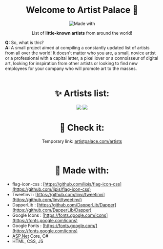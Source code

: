 <h1 align="center">Welcome to Artist Palace 👋</h1>
<p align="center">
    <img alt="Made with" src="https://img.shields.io/badge/Made%20with-C%23-green">
</p>
<p align="center">List of <b>little-known artists</b> from around the world!</p>
<b>Q:</b> So, what is this?<br>
<b>A:</b> A small project aimed at compiling a constantly updated list of artists from all over the world! It doesn't matter who you are, a small, novice artist or a professional with a capital letter, a pixel lover or a connoisseur of digital art, looking for inspiration from other artists or looking to find new employees for your company who will promote art to the masses.<br><br>

<h1 align="center">✨ Artists list:</h1>
<p align="center">
    <img src="https://i.imgur.com/Igemefc.png">
    <img src="https://i.imgur.com/EGddsvr.png">
</p>

<h1 align="center">🚀 Check it:</h1>

<p align="center">Temporary link: <a href="https://artistpalace20210606222140.azurewebsites.net/artists">artistpalace.com/artists</a></p><br>

<h1 align="center">📝 Made with:</h1>

- flag-icon-css : [https://github.com/lipis/flag-icon-css](https://github.com/lipis/flag-icon-css)
- Tweetinvi : [https://github.com/linvi/tweetinvi](https://github.com/linvi/tweetinvi)
- DapperLib : [https://github.com/DapperLib/Dapper](https://github.com/DapperLib/Dapper)
- Google Icons : [https://fonts.google.com/icons](https://fonts.google.com/icons) 
- Google Fonts : [https://fonts.google.com/](https://fonts.google.com/icons) 
- [ASP.Net](http://asp.Net) Core, C#
- HTML, CSS, JS